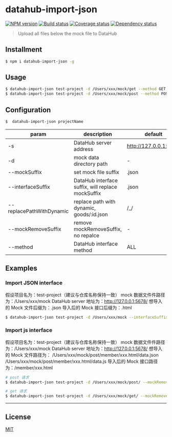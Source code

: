 # datahub-import-json

[![NPM version][npm-image]][npm-url]
[![Build status][travis-image]][travis-url]
[![Coverage status][codecov-image]][codecov-url]
[![Dependency status][daviddm-image]][daviddm-url]

> Upload all files below the mock file to DataHub

## Installment

```bash
$ npm i datahub-import-json -g
```

## Usage

```bash
$ datahub-import-json test-project -d /Users/xxx/mock/get --method GET
$ datahub-import-json test-project -d /Users/xxx/mock/post --method POST
```

## Configuration

```bash
$  datahub-import-json projectName
```

| param | description | default |
| -- | -- | -- |
| -s | DataHub server address | http://127.0.0.1:5678 |
| -d | mock data directory path | - |
| --mockSuffix | set mock file suffix | .json |
| --interfaceSuffix | DataHub interface suffix, will replace mockSuffix  | .json |
| --replacePathWithDynamic | replace path with dynamic, goods/:id.json | /_/ |
| --mockRemoveSuffix | remove mockRemoveSuffix, no repalce | - |
| --method | DataHub interface method | ALL |

## Examples

### Import JSON interface

假设项目名为：test-project（建议与仓库名称保持一致）
mock 数据文件件路径为：/Users/xxx/mock
DataHub server 地址为：http://127.0.0.1:5678/
想导入的 Mock 文件后缀为：.json
导入后的 Mock 接口后缀为：.html

```bash
$ datahub-import-json test-project -d /Users/xxx/mock --interfaceSuffix .html -s http://127.0.0.1:5678
```

### Import js interface

假设项目名为：test-project（建议与仓库名称保持一致）
mock 数据文件件路径为：/Users/xxx/mock
DataHub server 地址为：http://127.0.0.1:5678/
想导入的 Mock 文件路径为：
/Users/xxx/mock/post/member/xxx.html/data.json
/Users/xxx/mock/post/member/xxx.html/data.js
导入后的 Mock 接口路径为：/member/xxx.html

```bash
# post 请求
$ datahub-import-json test-project -d /Users/xxx/mock/post/ --mockRemoveSuffix /data.json --method POST -s http://127.0.0.1:5678

# get 请求
$ datahub-import-json test-project -d /Users/xxx/mock/get/ --mockRemoveSuffix /data.json --method GET -s http://127.0.0.1:5678
```

---

## License

[MIT](http://opensource.org/licenses/MIT)

[npm-image]: https://img.shields.io/npm/v/datahub-import-json.svg?style=flat-square&logo=npm
[npm-url]: https://npmjs.org/package/datahub-import-json
[travis-image]: https://img.shields.io/travis/zivyangll/datahub-import-json/master.svg?style=flat-square&logo=travis
[travis-url]: https://travis-ci.org/zivyangll/datahub-import-json
[codecov-image]: https://img.shields.io/codecov/c/github/zivyangll/datahub-import-json/master.svg?style=flat-square&logo=javascript
[codecov-url]: https://codecov.io/gh/zivyangll/datahub-import-json
[daviddm-image]: https://img.shields.io/david/zivyangll/datahub-import-json.svg?style=flat-square
[daviddm-url]: https://david-dm.org/zivyangll/datahub-import-json
